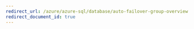 ```yaml
---
redirect_url: /azure/azure-sql/database/auto-failover-group-overview
redirect_document_id: true
---
```

